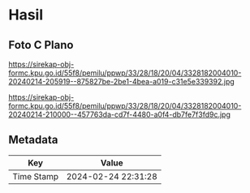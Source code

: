 # Hasil

## Foto C Plano

https://sirekap-obj-formc.kpu.go.id/55f8/pemilu/ppwp/33/28/18/20/04/3328182004010-20240214-205919--875827be-2be1-4bea-a019-c31e5e339392.jpg

https://sirekap-obj-formc.kpu.go.id/55f8/pemilu/ppwp/33/28/18/20/04/3328182004010-20240214-210000--457763da-cd7f-4480-a0f4-db7fe7f3fd9c.jpg


## Metadata

| Key        | Value               |
| ---------- | ------------------- |
| Time Stamp | 2024-02-24 22:31:28 |



